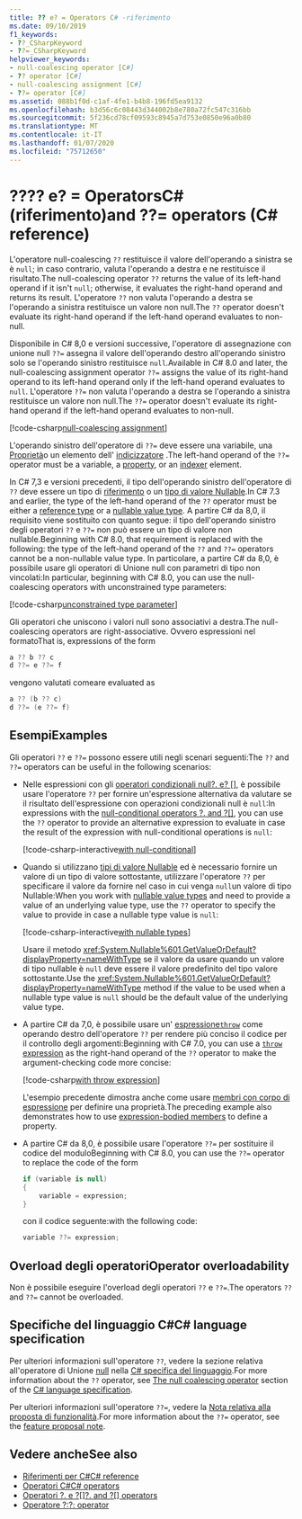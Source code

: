 ```yaml
---
title: ?? e? = Operators C# -riferimento
ms.date: 09/10/2019
f1_keywords:
- ??_CSharpKeyword
- ??=_CSharpKeyword
helpviewer_keywords:
- null-coalescing operator [C#]
- ?? operator [C#]
- null-coalescing assignment [C#]
- ??= operator [C#]
ms.assetid: 088b1f0d-c1af-4fe1-b4b8-196fd5ea9132
ms.openlocfilehash: b3d56c6c08443d344002b8e780a72fc547c316bb
ms.sourcegitcommit: 5f236cd78cf09593c8945a7d753e0850e96a0b80
ms.translationtype: MT
ms.contentlocale: it-IT
ms.lasthandoff: 01/07/2020
ms.locfileid: "75712650"
---
```

# <a name="-and--operators-c-reference"></a><span data-ttu-id="9271b-103">??</span><span class="sxs-lookup"><span data-stu-id="9271b-103">??</span></span> <span data-ttu-id="9271b-104">e? = OperatorsC# (riferimento)</span><span class="sxs-lookup"><span data-stu-id="9271b-104">and ??= operators (C# reference)</span></span>

<span data-ttu-id="9271b-105">L'operatore null-coalescing `??` restituisce il valore dell'operando a sinistra se è `null`; in caso contrario, valuta l'operando a destra e ne restituisce il risultato.</span><span class="sxs-lookup"><span data-stu-id="9271b-105">The null-coalescing operator `??` returns the value of its left-hand operand if it isn't `null`; otherwise, it evaluates the right-hand operand and returns its result.</span></span> <span data-ttu-id="9271b-106">L'operatore `??` non valuta l'operando a destra se l'operando a sinistra restituisce un valore non null.</span><span class="sxs-lookup"><span data-stu-id="9271b-106">The `??` operator doesn't evaluate its right-hand operand if the left-hand operand evaluates to non-null.</span></span>

<span data-ttu-id="9271b-107">Disponibile in C# 8,0 e versioni successive, l'operatore di assegnazione con unione null `??=` assegna il valore dell'operando destro all'operando sinistro solo se l'operando sinistro restituisce `null`.</span><span class="sxs-lookup"><span data-stu-id="9271b-107">Available in C# 8.0 and later, the null-coalescing assignment operator `??=` assigns the value of its right-hand operand to its left-hand operand only if the left-hand operand evaluates to `null`.</span></span> <span data-ttu-id="9271b-108">L'operatore `??=` non valuta l'operando a destra se l'operando a sinistra restituisce un valore non null.</span><span class="sxs-lookup"><span data-stu-id="9271b-108">The `??=` operator doesn't evaluate its right-hand operand if the left-hand operand evaluates to non-null.</span></span>

[!code-csharp[null-coalescing assignment](~/samples/csharp/language-reference/operators/NullCoalescingOperator.cs#Assignment)]

<span data-ttu-id="9271b-109">L'operando sinistro dell'operatore di `??=` deve essere una variabile, una [Proprietà](../../programming-guide/classes-and-structs/properties.md)o un elemento dell' [indicizzatore](../../programming-guide/indexers/index.md) .</span><span class="sxs-lookup"><span data-stu-id="9271b-109">The left-hand operand of the `??=` operator must be a variable, a [property](../../programming-guide/classes-and-structs/properties.md), or an [indexer](../../programming-guide/indexers/index.md) element.</span></span>

<span data-ttu-id="9271b-110">In C# 7,3 e versioni precedenti, il tipo dell'operando sinistro dell'operatore di `??` deve essere un tipo di [riferimento](../keywords/reference-types.md) o un [tipo di valore Nullable](../builtin-types/nullable-value-types.md).</span><span class="sxs-lookup"><span data-stu-id="9271b-110">In C# 7.3 and earlier, the type of the left-hand operand of the `??` operator must be either a [reference type](../keywords/reference-types.md) or a [nullable value type](../builtin-types/nullable-value-types.md).</span></span> <span data-ttu-id="9271b-111">A partire C# da 8,0, il requisito viene sostituito con quanto segue: il tipo dell'operando sinistro degli operatori `??` e `??=` non può essere un tipo di valore non nullable.</span><span class="sxs-lookup"><span data-stu-id="9271b-111">Beginning with C# 8.0, that requirement is replaced with the following: the type of the left-hand operand of the `??` and `??=` operators cannot be a non-nullable value type.</span></span> <span data-ttu-id="9271b-112">In particolare, a partire C# da 8,0, è possibile usare gli operatori di Unione null con parametri di tipo non vincolati:</span><span class="sxs-lookup"><span data-stu-id="9271b-112">In particular, beginning with C# 8.0, you can use the null-coalescing operators with unconstrained type parameters:</span></span>

[!code-csharp[unconstrained type parameter](~/samples/csharp/language-reference/operators/NullCoalescingOperator.cs#UnconstrainedType)]

<span data-ttu-id="9271b-113">Gli operatori che uniscono i valori null sono associativi a destra.</span><span class="sxs-lookup"><span data-stu-id="9271b-113">The null-coalescing operators are right-associative.</span></span> <span data-ttu-id="9271b-114">Ovvero espressioni nel formato</span><span class="sxs-lookup"><span data-stu-id="9271b-114">That is, expressions of the form</span></span>

```csharp
a ?? b ?? c
d ??= e ??= f
```

<span data-ttu-id="9271b-115">vengono valutati come</span><span class="sxs-lookup"><span data-stu-id="9271b-115">are evaluated as</span></span>

```csharp
a ?? (b ?? c)
d ??= (e ??= f)
```

## <a name="examples"></a><span data-ttu-id="9271b-116">Esempi</span><span class="sxs-lookup"><span data-stu-id="9271b-116">Examples</span></span>

<span data-ttu-id="9271b-117">Gli operatori `??` e `??=` possono essere utili negli scenari seguenti:</span><span class="sxs-lookup"><span data-stu-id="9271b-117">The `??` and `??=` operators can be useful in the following scenarios:</span></span>

- <span data-ttu-id="9271b-118">Nelle espressioni con gli [operatori condizionali null?. e? []](member-access-operators.md#null-conditional-operators--and-), è possibile usare l'operatore `??` per fornire un'espressione alternativa da valutare se il risultato dell'espressione con operazioni condizionali null è `null`:</span><span class="sxs-lookup"><span data-stu-id="9271b-118">In expressions with the [null-conditional operators ?. and ?[]](member-access-operators.md#null-conditional-operators--and-), you can use the `??` operator to provide an alternative expression to evaluate in case the result of the expression with null-conditional operations is `null`:</span></span>

  [!code-csharp-interactive[with null-conditional](~/samples/csharp/language-reference/operators/NullCoalescingOperator.cs#WithNullConditional)]

- <span data-ttu-id="9271b-119">Quando si utilizzano [tipi di valore Nullable](../builtin-types/nullable-value-types.md) ed è necessario fornire un valore di un tipo di valore sottostante, utilizzare l'operatore `??` per specificare il valore da fornire nel caso in cui venga `null`un valore di tipo Nullable:</span><span class="sxs-lookup"><span data-stu-id="9271b-119">When you work with [nullable value types](../builtin-types/nullable-value-types.md) and need to provide a value of an underlying value type, use the `??` operator to specify the value to provide in case a nullable type value is `null`:</span></span>

  [!code-csharp-interactive[with nullable types](~/samples/csharp/language-reference/operators/NullCoalescingOperator.cs#WithNullableTypes)]

  <span data-ttu-id="9271b-120">Usare il metodo <xref:System.Nullable%601.GetValueOrDefault?displayProperty=nameWithType> se il valore da usare quando un valore di tipo nullable è `null` deve essere il valore predefinito del tipo valore sottostante.</span><span class="sxs-lookup"><span data-stu-id="9271b-120">Use the <xref:System.Nullable%601.GetValueOrDefault?displayProperty=nameWithType> method if the value to be used when a nullable type value is `null` should be the default value of the underlying value type.</span></span>

- <span data-ttu-id="9271b-121">A partire C# da 7,0, è possibile usare un' [espressione`throw`](../keywords/throw.md#the-throw-expression) come operando destro dell'operatore `??` per rendere più conciso il codice per il controllo degli argomenti:</span><span class="sxs-lookup"><span data-stu-id="9271b-121">Beginning with C# 7.0, you can use a [`throw` expression](../keywords/throw.md#the-throw-expression) as the right-hand operand of the `??` operator to make the argument-checking code more concise:</span></span>

  [!code-csharp[with throw expression](~/samples/csharp/language-reference/operators/NullCoalescingOperator.cs#WithThrowExpression)]

  <span data-ttu-id="9271b-122">L'esempio precedente dimostra anche come usare [membri con corpo di espressione](../../programming-guide/statements-expressions-operators/expression-bodied-members.md) per definire una proprietà.</span><span class="sxs-lookup"><span data-stu-id="9271b-122">The preceding example also demonstrates how to use [expression-bodied members](../../programming-guide/statements-expressions-operators/expression-bodied-members.md) to define a property.</span></span>

- <span data-ttu-id="9271b-123">A partire C# da 8,0, è possibile usare l'operatore `??=` per sostituire il codice del modulo</span><span class="sxs-lookup"><span data-stu-id="9271b-123">Beginning with C# 8.0, you can use the `??=` operator to replace the code of the form</span></span>

  ```csharp
  if (variable is null)
  {
      variable = expression;
  }
  ```

  <span data-ttu-id="9271b-124">con il codice seguente:</span><span class="sxs-lookup"><span data-stu-id="9271b-124">with the following code:</span></span>

  ```csharp
  variable ??= expression;
  ```

## <a name="operator-overloadability"></a><span data-ttu-id="9271b-125">Overload degli operatori</span><span class="sxs-lookup"><span data-stu-id="9271b-125">Operator overloadability</span></span>

<span data-ttu-id="9271b-126">Non è possibile eseguire l'overload degli operatori `??` e `??=`.</span><span class="sxs-lookup"><span data-stu-id="9271b-126">The operators `??` and `??=` cannot be overloaded.</span></span>

## <a name="c-language-specification"></a><span data-ttu-id="9271b-127">Specifiche del linguaggio C#</span><span class="sxs-lookup"><span data-stu-id="9271b-127">C# language specification</span></span>

<span data-ttu-id="9271b-128">Per ulteriori informazioni sull'operatore `??`, vedere la sezione relativa all'operatore di Unione [null](~/_csharplang/spec/expressions.md#the-null-coalescing-operator) nella [ C# specifica del linguaggio](~/_csharplang/spec/introduction.md).</span><span class="sxs-lookup"><span data-stu-id="9271b-128">For more information about the `??` operator, see [The null coalescing operator](~/_csharplang/spec/expressions.md#the-null-coalescing-operator) section of the [C# language specification](~/_csharplang/spec/introduction.md).</span></span>

<span data-ttu-id="9271b-129">Per ulteriori informazioni sull'operatore `??=`, vedere la [Nota relativa alla proposta di funzionalità](~/_csharplang/proposals/csharp-8.0/null-coalescing-assignment.md).</span><span class="sxs-lookup"><span data-stu-id="9271b-129">For more information about the `??=` operator, see the [feature proposal note](~/_csharplang/proposals/csharp-8.0/null-coalescing-assignment.md).</span></span>

## <a name="see-also"></a><span data-ttu-id="9271b-130">Vedere anche</span><span class="sxs-lookup"><span data-stu-id="9271b-130">See also</span></span>

- [<span data-ttu-id="9271b-131">Riferimenti per C#</span><span class="sxs-lookup"><span data-stu-id="9271b-131">C# reference</span></span>](../index.md)
- [<span data-ttu-id="9271b-132">Operatori C#</span><span class="sxs-lookup"><span data-stu-id="9271b-132">C# operators</span></span>](index.md)
- <span data-ttu-id="9271b-133">[Operatori ?. e ?[]](member-access-operators.md#null-conditional-operators--and-)</span><span class="sxs-lookup"><span data-stu-id="9271b-133">[?. and ?[] operators](member-access-operators.md#null-conditional-operators--and-)</span></span>
- [<span data-ttu-id="9271b-134">Operatore ?:</span><span class="sxs-lookup"><span data-stu-id="9271b-134">?: operator</span></span>](conditional-operator.md)
